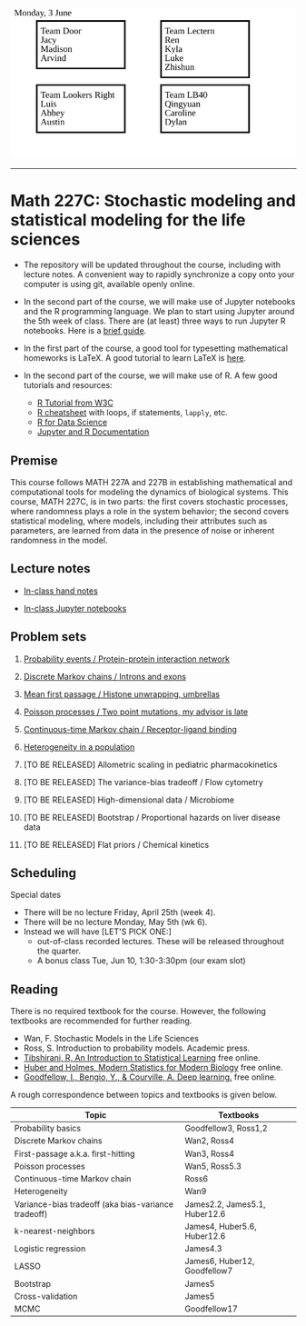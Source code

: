 
![Teams for today](./teams_M227C.svg)

---

# Math 227C: Stochastic modeling and statistical modeling for the life sciences


* The repository will be updated throughout the course, including with lecture notes. A convenient way to rapidly synchronize a copy onto your computer is using git, available openly online.

* In the second part of the course, we will make use of Jupyter notebooks and the R programming language. We plan to start using Jupyter around the 5th week of class. There are (at least) three ways to run Jupyter R notebooks. Here is a [brief guide](INSTALLATION.md). 

* In the first part of the course, a good tool for typesetting mathematical homeworks is LaTeX. A good tutorial to learn LaTeX is [here](https://www.overleaf.com/learn/latex/Tutorials).
* In the second part of the course, we will make use of R. A few good tutorials and resources:
  - [R Tutorial from W3C](https://www.w3schools.com/r/)
  - [R cheatsheet](https://iqss.github.io/dss-workshops/R/Rintro/base-r-cheat-sheet.pdf) with loops, if statements, `lapply`, etc. 
  - [R for Data Science](https://r4ds.had.co.nz/)
  - [Jupyter and R Documentation](https://irkernel.github.io/docs/)

## Premise

This course follows MATH 227A and 227B in establishing mathematical and computational tools for modeling the dynamics of biological systems. 
This course, MATH 227C, is in two parts: the first covers stochastic processes, where randomness plays a role in the system behavior; the second covers statistical modeling, where models, including their attributes such as parameters, are learned from data in the presence of noise or inherent randomness in the model.

## Lecture notes

* [In-class hand notes](LectureNotes)

* [In-class Jupyter notebooks](LectureNotebooks)

## Problem sets

1. [Probability events / Protein-protein interaction network](ProblemSets_PartI/Math227C_P1.pdf)

2. [Discrete Markov chains / Introns and exons](ProblemSets_PartI/Math227C_P2.pdf)

3. [Mean first passage / Histone unwrapping, umbrellas](ProblemSets_PartI/Math227C_P3.pdf)

4. [Poisson processes / Two point mutations, my advisor is late](ProblemSets_PartI/Math227C_P4.pdf)

5. [Continuous-time Markov chain / Receptor-ligand binding](ProblemSets_PartI/Math227C_P5.pdf)

6. [Heterogeneity in a population](ProblemSets_PartI/Math227C_P6.pdf)

7. [TO BE RELEASED] Allometric scaling in pediatric pharmacokinetics

8. [TO BE RELEASED] The variance-bias tradeoff / Flow cytometry

9. [TO BE RELEASED] High-dimensional data / Microbiome

10. [TO BE RELEASED] Bootstrap / Proportional hazards on liver disease data

11. [TO BE RELEASED] Flat priors / Chemical kinetics 


## Scheduling

Special dates

- There will be no lecture Friday, April 25th (week 4). 
- There will be no lecture Monday, May 5th (wk 6).
- Instead we will have [LET'S PICK ONE:]
  * out-of-class recorded lectures. These will be released throughout the quarter.
  * A bonus class Tue, Jun 10, 1:30-3:30pm	(our exam slot)


## Reading

There is no required textbook for the course. However, the following textbooks are recommended for further reading.



* Wan, F. Stochastic Models in the Life Sciences
* Ross, S. Introduction to probability models. Academic press.
* [Tibshirani, R, An Introduction to Statistical Learning](https://www.statlearning.com/) free online. 
* [Huber and Holmes, Modern Statistics for Modern Biology](https://www.huber.embl.de/msmb/) free online.
* [Goodfellow, I., Bengio, Y., & Courville, A. Deep learning.](https://www.deeplearningbook.org/) free online.

A rough correspondence between topics and textbooks is given below.

| Topic | Textbooks |
| --- | --- |
| Probability basics | Goodfellow3, Ross1,2 |
| Discrete Markov chains | Wan2, Ross4  | 
| First-passage a.k.a. first-hitting | Wan3, Ross4 | 
| Poisson processes | Wan5, Ross5.3 | 
| Continuous-time Markov chain | Ross6 | 
| Heterogeneity | Wan9 | 
| Variance-bias tradeoff (aka bias-variance tradeoff) | James2.2, James5.1, Huber12.6 | 
|  k-nearest-neighbors |  James4, Huber5.6, Huber12.6 | 
| Logistic regression | James4.3 | 
| LASSO | James6, Huber12, Goodfellow7 | 
| Bootstrap | James5 | 
| Cross-validation | James5 | 
| MCMC | Goodfellow17 | 

